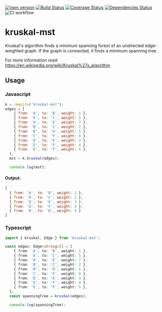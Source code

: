 [![npm version](https://badge.fury.io/js/kruskal-mst.svg)](https://badge.fury.io/js/kruskal-mst)
[![Build Status](https://travis-ci.com/dranidis/kruskal-mst.svg?branch=main)](https://travis-ci.com/dranidis/kruskal-mst)
[![Coverage Status](https://coveralls.io/repos/github/dranidis/kruskal-mst/badge.svg)](https://coveralls.io/github/dranidis/kruskal-mst)
[![Dependencies Status](https://status.david-dm.org/gh/dranidis/kruskal-mst.svg)](https://status.david-dm.org/gh/dranidis/kruskal-mst)
![CI workflow](https://github.com/dranidis/kruskal-mst/actions/workflows/main.yml/badge.svg)


# kruskal-mst

Kruskal's algorithm finds a minimum spanning forest of an undirected edge-weighted graph. If the graph is connected, it finds a minimum spanning tree.

For more information read: https://en.wikipedia.org/wiki/Kruskal%27s_algorithm

## Usage

### Javascript
```javascript
k = require('kruskal-mst');
edges = [
    { from: 'A', to: 'B', weight: 1 },
    { from: 'A', to: 'C', weight: 5 },
    { from: 'A', to: 'E', weight: 7 },
    { from: 'B', to: 'C', weight: 2 },
    { from: 'B', to: 'D', weight: 5 },
    { from: 'C', to: 'F', weight: 8 },
    { from: 'D', to: 'E', weight: 3 },
    { from: 'D', to: 'F', weight: 4 },
    { from: 'E', to: 'F', weight: 5 },
  ];
  mst = k.kruskal(edges);

  console.log(mst);
```

#### Output:
```javascript
[
  { from: 'A', to: 'B', weight: 1 },
  { from: 'B', to: 'C', weight: 2 },
  { from: 'D', to: 'E', weight: 3 },
  { from: 'D', to: 'F', weight: 4 },
  { from: 'B', to: 'D', weight: 5 }
]
```

### Typescript
```typescript
import { kruskal, Edge } from 'kruskal-mst';

const edges: Edge<string>[] = [
    { from: 'A', to: 'B', weight: 1 },
    { from: 'A', to: 'C', weight: 5 },
    { from: 'A', to: 'E', weight: 7 },
    { from: 'B', to: 'C', weight: 2 },
    { from: 'B', to: 'D', weight: 5 },
    { from: 'C', to: 'F', weight: 8 },
    { from: 'D', to: 'E', weight: 3 },
    { from: 'D', to: 'F', weight: 4 },
    { from: 'E', to: 'F', weight: 5 },
  ];
  const spanningTree = kruskal(edges);

  console.log(spanningTree);
```

